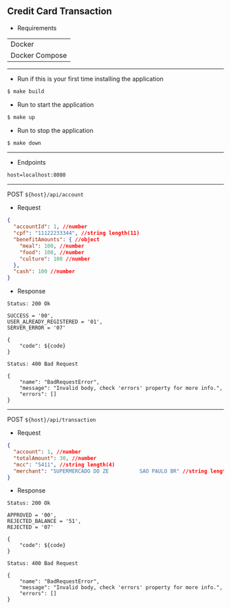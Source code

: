 ## Credit Card Transaction

+ Requirements

|                                      |
|--------------------------------------|
| Docker                               |
| Docker Compose                       |

--------------------

+ Run if this is your first time installing the application
```sh
$ make build
```

+ Run to start the application
```sh
$ make up
```

+ Run to stop the application
```sh
$ make down
```

--------------------

+ Endpoints

````
host=localhost:8080
````

--------------------

POST `${host}/api/account`

- Request

```json
{
  "accountId": 1, //number
  "cpf": "11122233344", //string length(11)
  "benefitAmounts": { //object
    "meal": 100, //number
    "food": 100, //number
    "culture": 100 //number
  },
  "cash": 100 //number
}
```

- Response

````
Status: 200 Ok

SUCCESS = '00',
USER_ALREADY_REGISTERED = '01',
SERVER_ERROR = '07'

{
    "code": ${code}
}
````

````
Status: 400 Bad Request

{
    "name": "BadRequestError",
    "message": "Invalid body, check 'errors' property for more info.",
    "errors": []
}
````

--------------------

POST `${host}/api/transaction`

- Request

```json
{
  "account": 1, //number
  "totalAmount": 30, //number
  "mcc": "5411", //string length(4)
  "merchant": "SUPERMERCADO DO ZE          SAO PAULO BR" //string length(40)
}
```

- Response

````
Status: 200 Ok

APPROVED = '00',
REJECTED_BALANCE = '51',
REJECTED = '07'

{
    "code": ${code}
}
````

````
Status: 400 Bad Request

{
    "name": "BadRequestError",
    "message": "Invalid body, check 'errors' property for more info.",
    "errors": []
}
````